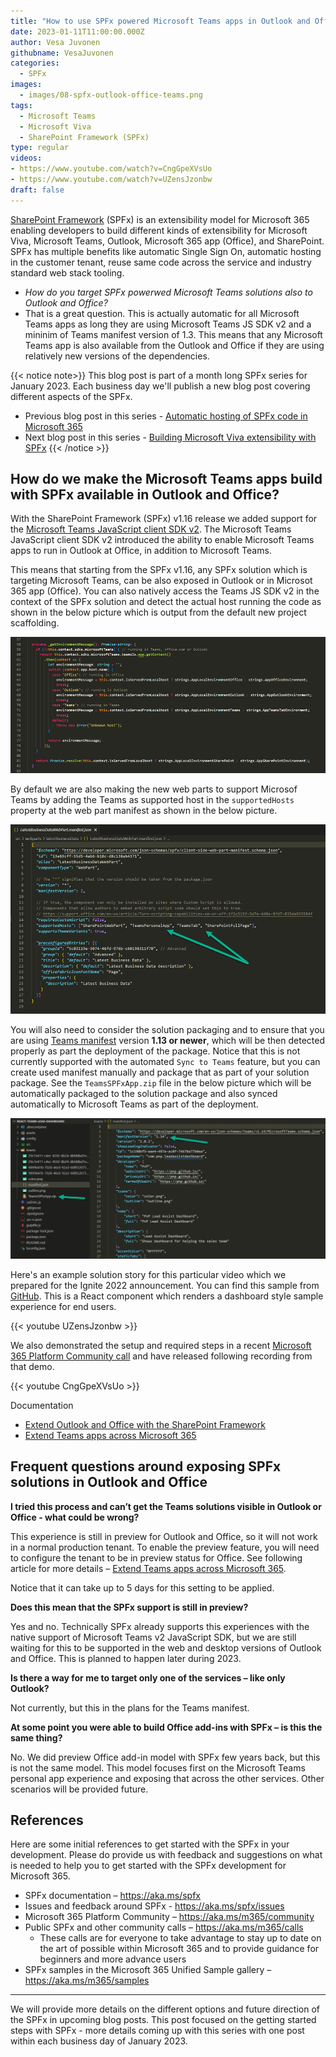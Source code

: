 ```yaml
---
title: "How to use SPFx powered Microsoft Teams apps in Outlook and Office"
date: 2023-01-11T11:00:00.000Z
author: Vesa Juvonen
githubname: VesaJuvonen
categories:
  - SPFx
images:
  - images/08-spfx-outlook-office-teams.png
tags:
  - Microsoft Teams
  - Microsoft Viva
  - SharePoint Framework (SPFx)
type: regular
videos:
- https://www.youtube.com/watch?v=CngGpeXVsUo
- https://www.youtube.com/watch?v=UZensJzonbw
draft: false
---
```


[SharePoint Framework](https://aka.ms/spfx) (SPFx) is an extensibility model for Microsoft 365 enabling developers to build different kinds of extensibility for Microsoft Viva, Microsoft Teams, Outlook, Microsoft 365 app (Office), and SharePoint. SPFx has multiple benefits like automatic Single Sign On, automatic hosting in the customer tenant, reuse same code across the service and industry standard web stack tooling.

-	*How do you target SPFx powerwed Microsoft Teams solutions also to Outlook and Office?*
-	That is a great question. This is actually automatic for all Microsoft Teams apps as long they are using Microsoft Teams JS SDK v2 and a mininim of Teams manifest version of 1.3. This means that any Microsoft Teams app is also available from the Outlook and Office if they are using relatively new versions of the dependencies.

{{< notice note>}}
This blog post is part of a month long SPFx series for January 2023. Each business day we'll publish a new blog post covering different aspects of the SPFx.

* Previous blog post in this series - [Automatic hosting of SPFx code in Microsoft 365](https://pnp.github.io/blog/post/spfx-07-automatic-hosting-spfx-solutions/)
* Next blog post in this series - [Building Microsoft Viva extensibility with SPFx](https://pnp.github.io/blog/post/spfx-09-building-microsoft-viva-extensibility-spfx/)
{{< /notice >}}


## How do we make the Microsoft Teams apps build with SPFx available in Outlook and Office?

With the SharePoint Framework (SPFx) v1.16 release we added support for the [Microsoft Teams JavaScript client SDK v2](https://devblogs.microsoft.com/microsoft365dev/microsoft-teams-js-sdk-v2-is-now-generally-available/). The Microsoft Teams JavaScript client SDK v2 introduced the ability to enable Microsoft Teams apps to run in Outlook at Office, in addition to Microsoft Teams.

This means that starting from the SPFx v1.16, any SPFx solution which is targeting Microsoft Teams, can be also exposed in Outlook or in Microsot 365 app (Office). You can also natively access the Teams JS SDK v2 in the context of the SPFx solution and detect the actual host running the code as shown in the below picture which is output from the default new project scaffolding.

![Detecting current host](images/detect-current-host.png)

By default we are also making the new web parts to support Microsof Teams by adding the Teams as supported host in the `supportedHosts` property at the web part manifest as shown in the below picture.

![Detecting current host](images/webpart-manifest.png)

You will also need to consider the solution packaging and to ensure that you are using [Teams manifest](https://learn.microsoft.com/microsoftteams/platform/resources/schema/manifest-schema) version **1.13 or newer**, which will be then detected properly as part the deployment of the package. Notice that this is not currently supported with the automated `Sync to Teams` feature, but you can create used manifest manually and package that as part of your solution package. See the `TeamsSPFxApp.zip` file in the below picture which will be automatically packaged to the solution package and also synced automatically to Microsoft Teams as part of the deployment.

![Detecting current host](images/teams-maniest.png)


Here's an example solution story for this particular video which we prepared for the Ignite 2022 announcement. You can find this sample from [GitHub](https://github.com/pnp/sp-dev-fx-webparts/tree/main/samples/react-teams-lead-dashboard ). This is a React component which renders a dashboard style sample experience for end users.

{{< youtube UZensJzonbw >}}

We also demonstrated the setup and required steps in a recent [Microsoft 365 Platform Community call](https://aka.ms/m365/calls) and have released following recording from that demo.

{{< youtube CngGpeXVsUo >}}

Documentation

-	[Extend Outlook and Office with the SharePoint Framework ](https://learn.microsoft.com/sharepoint/dev/spfx/office/overview )
-	[Extend Teams apps across Microsoft 365](https://learn.microsoft.com/microsoftteams/platform/m365-apps/overview)


## Frequent questions around exposing SPFx solutions in Outlook and Office

**I tried this process and can’t get the Teams solutions visible in Outlook or Office - what could be wrong?**

This experience is still in preview for Outlook and Office, so it will not work in a normal production tenant. To enable the preview feature, you will need to configure the tenant to be in preview status for Office. See following article for more details – [Extend Teams apps across Microsoft 365](https://learn.microsoft.com/microsoftteams/platform/m365-apps/overview).

Notice that it can take up to 5 days for this setting to be applied.

**Does this mean that the SPFx support is still in preview?**

Yes and no. Technically SPFx already supports this experiences with the native support of Microsoft Teams v2 JavaScript SDK, but we are still waiting for this to be supported in the web and desktop versions of Outlook and Office. This is planned to happen later during 2023.

**Is there a way for me to target only one of the services – like only Outlook?**

Not currently, but this in the plans for the Teams manifest.

**At some point you were able to build Office add-ins with SPFx – is this the same thing?**

No. We did preview Office add-in model with SPFx few years back, but this is not the same model. This model focuses first on the Microsoft Teams personal app experience and exposing that across the other services. Other scenarios will be provided future.


## References

Here are some initial references to get started with the SPFx in your development. Please do provide us with feedback and suggestions on what is needed to help you to get started with the SPFx development for Microsoft 365.

-	SPFx documentation – https://aka.ms/spfx
-	Issues and feedback around SPFx - https://aka.ms/spfx/issues
-	Microsoft 365 Platform Community – https://aka.ms/m365/community
-	Public SPFx and other community calls – https://aka.ms/m365/calls
    - These calls are for everyone to take advantage to stay up to date on the art of possible within Microsoft 365 and to provide guidance for beginners and more advance users
-	SPFx samples in the Microsoft 365 Unified Sample gallery – https://aka.ms/m365/samples

- - -

We will provide more details on the different options and future direction of the SPFx in upcoming blog posts. This post focused on the getting started steps with SPFx - more details coming up with this series with one post within each business day of January 2023.
